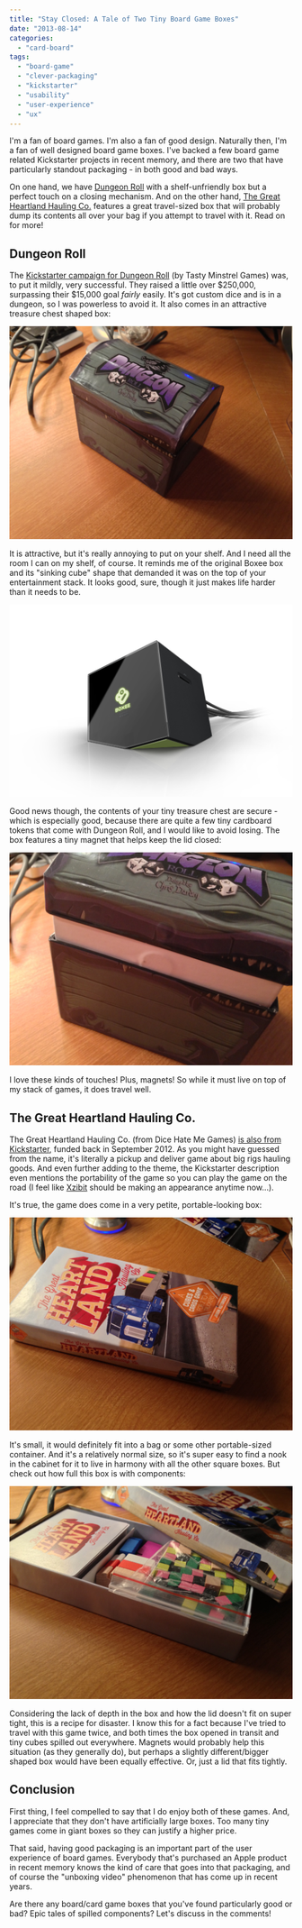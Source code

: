 ```yaml
---
title: "Stay Closed: A Tale of Two Tiny Board Game Boxes"
date: "2013-08-14"
categories: 
  - "card-board"
tags: 
  - "board-game"
  - "clever-packaging"
  - "kickstarter"
  - "usability"
  - "user-experience"
  - "ux"
---
```


I'm a fan of board games. I'm also a fan of good design. Naturally then, I'm a fan of well designed board game boxes. I've backed a few board game related Kickstarter projects in recent memory, and there are two that have particularly standout packaging - in both good and bad ways.

On one hand, we have [Dungeon Roll](http://boardgamegeek.com/boardgame/138788/dungeon-roll) with a shelf-unfriendly box but a perfect touch on a closing mechanism. And on the other hand, [The Great Heartland Hauling Co.](http://boardgamegeek.com/boardgame/111417/the-great-heartland-hauling-co) features a great travel-sized box that will probably dump its contents all over your bag if you attempt to travel with it. Read on for more!

## Dungeon Roll

The [Kickstarter campaign for Dungeon Roll](http://www.kickstarter.com/projects/michaelmindes/dungeon-roll-a-dicey-dungeon-delve) (by Tasty Minstrel Games) was, to put it mildly, very successful. They raised a little over $250,000, surpassing their $15,000 goal _fairly_ easily. It's got custom dice and is in a dungeon, so I was powerless to avoid it. It also comes in an attractive treasure chest shaped box:

![dungeon roll box](images/IMG_2020-e1376445033102.jpg)

It is attractive, but it's really annoying to put on your shelf. And I need all the room I can on my shelf, of course. It reminds me of the original Boxee box and its "sinking cube" shape that demanded it was on the top of your entertainment stack. It looks good, sure, though it just makes life harder than it needs to be.

![boxee-box-front](images/boxee-box-front.jpg)

Good news though, the contents of your tiny treasure chest are secure - which is especially good, because there are quite a few tiny cardboard tokens that come with Dungeon Roll, and I would like to avoid losing. The box features a tiny magnet that helps keep the lid closed:

![IMG_2022](images/IMG_2022-e1376445062795.jpg)

I love these kinds of touches! Plus, magnets! So while it must live on top of my stack of games, it does travel well.

## The Great Heartland Hauling Co.

The Great Heartland Hauling Co. (from Dice Hate Me Games) [is also from Kickstarter](http://www.kickstarter.com/projects/dicehateme/the-great-heartland-hauling-co-a-card-game-for-2-4), funded back in September 2012. As you might have guessed from the name, it's literally a pickup and deliver game about big rigs hauling goods. And even further adding to the theme, the Kickstarter description even mentions the portability of the game so you can play the game on the road (I feel like [Xzibit](http://knowyourmeme.com/memes/xzibit-yo-dawg) should be making an appearance anytime now...).

It's true, the game does come in a very petite, portable-looking box:

![the great heartland hauling co box](images/IMG_2026-e1376446150903.jpg)

It's small, it would definitely fit into a bag or some other portable-sized container. And it's a relatively normal size, so it's super easy to find a nook in the cabinet for it to live in harmony with all the other square boxes. But check out how full this box is with components:

![IMG_2028](images/IMG_2028-e1376446127898.jpg)

Considering the lack of depth in the box and how the lid doesn't fit on super tight, this is a recipe for disaster. I know this for a fact because I've tried to travel with this game twice, and both times the box opened in transit and tiny cubes spilled out everywhere. Magnets would probably help this situation (as they generally do), but perhaps a slightly different/bigger shaped box would have been equally effective. Or, just a lid that fits tightly.

## Conclusion

First thing, I feel compelled to say that I do enjoy both of these games. And, I appreciate that they don't have artificially large boxes. Too many tiny games come in giant boxes so they can justify a higher price.

That said, having good packaging is an important part of the user experience of board games. Everybody that's purchased an Apple product in recent memory knows the kind of care that goes into that packaging, and of course the "unboxing video" phenomenon that has come up in recent years.

Are there any board/card game boxes that you've found particularly good or bad? Epic tales of spilled components? Let's discuss in the comments!
